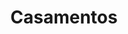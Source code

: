 ---
title: Casamentos
layout: page
pagination:
    enabled: true
    collection: gallery
    tag: casamentos
---